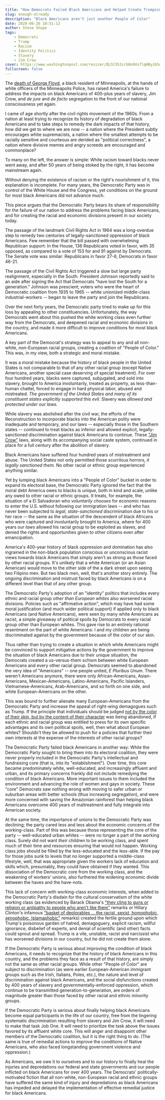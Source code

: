 ```yaml
---
title: "How Democrats Failed Black Americans and Helped Create Trumpism"
slug: enough-already
description: "Black Americans aren't just another People of Color"
date: 2020-06-26 10:51:13
author: Steve Shupe
tags:
    - Democrats
    - Trump
    - Racism
    - Identity Politics
    - Slavery
    - Jim Crow
cover: https://www.washingtonpost.com/resizer/QLSt3S3irb8o9XsflqHByzbSuhM=/1800x0/filters:quality(100)/arc-anglerfish-washpost-prod-washpost/public/HSPGRJFCHEI6VPQGV5KRJ3QDQU.jpg
fullscreen: false
---
```


The [death of George Floyd](https://www.nytimes.com/2020/05/29/us/minneapolis-police-george-floyd.html), a black resident of Minneapolis, at the hands of white officers of the Minneapolis Police, has raised America's failure to address the impacts on black Americans of 400-plus years of slavery, Jim Crow, and _de jure_ and _de facto_ segregation to the front of our national consciousness yet again.

I came of age shortly after the civil rights movement of the 1960s. From a nation at least trying to recognize its history of degradation of black Americans and to take steps to remedy the dark impacts of that history, how did we get to where we are now -- a nation where the President subtly encourages white supremacists, a nation where the smallest attempts to be racially sensitive and courteous are derided as "political correctness", a nation where divisive memes and angry screeds are encouraged and commonplace?

To many on the left, the answer is simple: White racism toward blacks never went away, and after 50 years of being stoked by the right, it has become mainstream again.

Without denying the existence of racism or the right's nourishment of it, this explanation is incomplete. For many years, the Democratic Party was in control of the White House and the Congress, yet conditions on the ground for most black Americans did not advance much.

This piece argues that the Democratic Party bears its share of responsibility for the failure of our nation to address the problems facing black Americans, and for creating the racial and economic divisions present in our society today.

The passage of the landmark Civil Rights Act in 1964 was a long-overdue step to remedy two centuries of legally-sanctioned oppression of black Americans. Few remember that the bill passed with overwhelming Republican support: In the House, 136 Republicans voted in favor, with 35 opposed, as compared to a vote of 153 for and 91 against by Democrats. The Senate vote was similar: Republicans in favor 27-6, Democrats in favor 46-21.

The passage of the Civil Rights Act triggered a slow but large party realignment, especially in the South. President Johnson reportedly said to an aide after signing the Act that Democrats "have lost the South for a generation.” Johnson was prescient; voters who were the heart of Democratic coalition from 1935 to 1965 -- white unionized middle-class industrial-workers -- began to leave the party and join the Republicans.

Over the next forty years, the Democratic party tried to make up for this loss by appealing to other constituencies. Unfortunately, the way Democrats went about this pushed the white working class even further way from the Democrats, and deepened racial and economic divisions in the country, and made it more difficult to improve conditions for most black Americans.

A key part of the Democrat's strategy was to appeal to any and all non-white, non-European racial groups, creating a coalition of "People of Color." This was, in my view, both a strategic and moral mistake.

It was a moral mistake because the history of black people in the United States is not comparable to that of any other racial group (except Native Americans, another special case deserving of special treatment). For over four hundred years, blacks were captured, subjugated, and sold into slavery, brought to America involuntarily, treated as property, as less-than-human chattel, forced to engage in hard physical labor, abused and mistreated. _The government of the United States and many of its constituent states explicitly supported this evil._ Slavery was _allowed and protected under our laws._

While slavery was abolished after the civil war, the efforts of the Reconstruction to incorporate blacks into the American polity were inadequate and temporary, and our laws -- especially those in the Southern states -- continued to treat blacks as inferior and allowed explicit, legally-sanctioned discrimination against black Americans to continue. These ["Jim Crow"](https://www.ferris.edu/jimcrow/what.htm#:~:text=Jim%20Crow%20was%20the%20name,was%20a%20way%20of%20life.) laws, along with its accompanying social caste system, continued in place for a full century after the abolition of slavery.

Black Americans have suffered four hundred years of mistreatment and abuse. The United States not only permitted those scurrilous horrors, _it legally sanctioned them._ No other racial or ethnic group experienced anything similar.

Yet by lumping black Americans into a "People of Color" bucket in order to expand its electoral base, the Democratic Party ignored the fact that the moral debt America owes to blacks is unique, both in kind and scale, unlike any owed to other racial or ethnic groups. It treats, for example, the situation of a El Salvadoran who _voluntarily chooses_ for economic reasons to enter the U.S. without following our immigration laws -- and who has never been subjected to _legal, state-sanctioned_ discrimination due to his or her race -- the same as the situation of the descendent of black Africans who were captured and involuntarily brought to America, where for 400 years _our laws_ allowed his racial group to be exploited as slaves, and denied the rights and opportunities given to other citizens even after emancipation.

America's 400-year history of black oppression and domination has also ingrained in the non-black population conscious or unconscious racist views towards black Americans that simply aren't as strong as those faced by other racial groups. It's unlikely that a white American (or an Asian American) would move to the other side of the a dark street upon seeing two Filipino men. But two black men, well, that's another story entirely. The ongoing discrimination and mistrust faced by black Americans is on a different level than that of any other group.

The Democratic Party's adoption of an "identity" politics that includes every ethnic and racial group _other than European whites_ also worsened racial divisions. Policies such as "affirmative action", which may have had some moral justification (and much wider political support) if applied only to black Americans (and Native Americans), were seen by many white Americans as racist, a simple giveaway of political spoils by Democrats to every racial group other than European whites. This gave rise to an entirely rational resentment on the part of white Americans: I and my children are being discriminated against by the government because of the color of our skin.

Thus rather than trying to create a situation in which white Americans might be convinced to support mitigative actions by the government to improve the situation of black Americans due to their unique situation, the Democrats created a us-versus-them schism between white European Americans and every other racial group. Democrats seemed to abandoned the very idea of "Americans" -- one people united, _E Pluribus Unum_. There weren't Americans anymore, there were only African-Americans, Asian-Americans, Mexican-Americans, Latino-Americans, Pacific Islanders, Vietnamese-Americans, Arab-Americans, and so forth on one side, and white European-Americans on the other.

This was bound to further alienate many European-Americans from the Democratic Party and increase the appeal of right-wing demagogues such as Trump. If the principle that individuals should be judged [not by the color of their skin, but by the content of their character](https://www.brainyquote.com/quotes/martin_luther_king_jr_115056) was being abandoned, if each ethnic and racial group was entitled to press for its own specific advantages and its own political spoils, well, then what about European whites? Shouldn't they be allowed to push for a policies that further their own interests at the expense of the interests of other racial groups?

The Democratic Party failed black Americans in another way: While the Democratic Party sought to bring them into its electoral coalition, they were never properly included in the Democratic Party's intellectual and fundraising core (that is, into its "establishment"). Over time, this core became predominately white, well-educated, and increasingly affluent and urban, and its primary concerns frankly did not include remedying the condition of black Americans. More important issues to them included the environment and advancing the role of women and gays in society. These "core" Democrats saw nothing wrong with moving to safer urban or suburban areas with better schools (thus increasing segregation), and were more concerned with saving the Amazonian rainforest than helping black Americans overcome 400 years of maltreatment and fully integrate into American society.

At the same time, the importance of unions to the Democratic Party was declining; the party cared less and less about the economic concerns of the working-class. Part of this was because those representing the core of the party -- well-educated urban whites -- were no longer a part of the working class. Surely did not want _their_ children to be working class, and spent much of their time and resources ensuring that would not happen. Working class jobs should be filled by the less-educated and the less-able. If the pay for those jobs sunk to levels that no longer supported a middle-class lifestyle, well, that was appropriate given the workers lack of education and skills which, presumably, they could have obtained if they wanted. This dissociation of the Democratic core from the working class, and the weakening of workers' unions, also furthered the widening economic divide between the haves and the have-nots.

This lack of concern with working-class economic interests, when added to the Democratic Party's disdain for the cultural conservatism of the white working class (as evidenced by Barack Obama's ["they cling to guns or religion or antipathy to people who aren't like them"](https://www.theguardian.com/world/2008/apr/14/barackobama.uselections2008) remarks or Hillary Clinton's infamous ["basket of deplorables ... the racist, sexist, homophobic, xenophobic, Islamaphobic"](https://time.com/4486502/hillary-clinton-basket-of-deplorables-transcript/) remarks) created the fertile ground upon which Trump's poisonous garden of hatred, demagoguery, explicit racism, willful ignorance, disbelief of experts, and denial of scientific (and other) facts could sprout and spread. Trump is a vile, unstable, racist and narcissist who has worsened divisions in our country, but he did not create them alone.

If the Democratic Party is serious about improving the condition of black Americans, it needs to recognize that the history of black Americans in this country, and the problems they face as a result of that history, are simply not the same as other racial groups. While other "People of Color" are subject to discrimination (as were earlier European-American immigrant groups such as the Irish, Italians, Poles, etc.), the nature and level of discrimination against black Americans, and the social disfunctions created by 400 years of slavery and governmentally-enforced oppression, which continue to be transmitted generation-to-generation, are orders of magnitude greater than those faced by other racial and ethnic minority groups.

If the Democratic Party is serious about finally helping black Americans become equal participants in the life of our country, free from the lingering systematic discrimination resulting from slavery and Jim Crow, it will need to make that task Job One. It will need to prioritize the task above the issues favored by its affluent white core. This will anger and disappoint other members of the Democratic coalition, but it is the right thing to do. (The same is true of remedial actions to improve the conditions of Native Americans, who also faced longstanding government violence and oppression.)

As Americans, we owe it to ourselves and to our history to finally heal the injuries and depredations our federal and state governments and our people inflicted on black Americans for over 400 years. The Democrats' politically-motivated fiction that all non-white, non-European racial and ethnic groups have suffered the same kind of injury and depredations as black Americans has impeded and delayed the implementation of effective remedial justice for black Americans.
